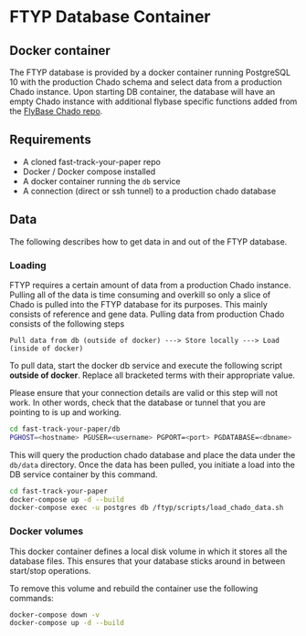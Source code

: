 # FTYP Database Container


## Docker container

The FTYP database is provided by a docker container running PostgreSQL 10
with the production Chado schema and select data from a production Chado instance.
Upon starting DB container, the database will have an empty Chado instance
with additional flybase specific functions added from the
[FlyBase Chado repo](https://github.com/FlyBase/chado/tree/master/schema).

## Requirements

* A cloned fast-track-your-paper repo
* Docker / Docker compose installed
* A docker container running the `db` service
* A connection (direct or ssh tunnel) to a production chado database

## Data

The following describes how to get data in and out of the FTYP database.

### Loading 

FTYP requires a certain amount of data from a production Chado instance.  Pulling
all of the data is time consuming and overkill so only a slice of Chado is pulled
into the FTYP database for its purposes.  This mainly consists of reference and
gene data.  Pulling data from production Chado consists of the following steps

`Pull data from db (outside of docker) ---> Store locally ---> Load (inside of docker)`

To pull data, start the docker db service and execute the following script **outside of docker**.
Replace all bracketed terms with their appropriate value.

Please ensure that your connection details are valid or this step will not work.
In other words, check that the database or tunnel that you are pointing to is up
and working.

```bash
cd fast-track-your-paper/db
PGHOST=<hostname> PGUSER=<username> PGPORT=<port> PGDATABASE=<dbname> ./scripts/pull_chado_data.sh
```

This will query the production chado database and place the data under the `db/data`
directory.  Once the data has been pulled, you initiate a load into the DB service
container by this command.

```bash
cd fast-track-your-paper
docker-compose up -d --build
docker-compose exec -u postgres db /ftyp/scripts/load_chado_data.sh
```

### Docker volumes

This docker container defines a local disk volume in which it stores all the database
files.  This ensures that your database sticks around in between start/stop operations.

To remove this volume and rebuild the container use the following commands:

```bash
docker-compose down -v
docker-compose up -d --build
```





